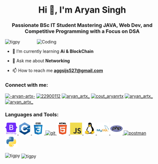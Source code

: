 <h1 align="center">Hi 👋, I'm Aryan Singh</h1>
<h3 align="center">Passionate BSc IT Student Mastering JAVA, Web Dev, and Competitive Programming with a Focus on DSA</h3>
<img align="right" alt="Coding" width="400" src="/mnt/data/d7062cf7-a60b-4305-8553-8993ef3b520e.gif">


<p align="left"> <img src="https://komarev.com/ghpvc/?username=tigpy&label=Profile%20views&color=0e75b6&style=flat" alt="tigpy" /> </p>

- 🌱 I’m currently learning **Ai & BlockChain**

- 💬 Ask me about **Networking**

- 📫 How to reach me **aggsijs527@gmail.com**

<h3 align="left">Connect with me:</h3>
<p align="left">
<a href="https://linkedin.com/in/-aryan-artx-" target="blank"><img align="center" src="https://raw.githubusercontent.com/rahuldkjain/github-profile-readme-generator/master/src/images/icons/Social/linked-in-alt.svg" alt="-aryan-artx-" height="30" width="40" /></a>
<a href="https://stackoverflow.com/users/22900112" target="blank"><img align="center" src="https://raw.githubusercontent.com/rahuldkjain/github-profile-readme-generator/master/src/images/icons/Social/stack-overflow.svg" alt="22900112" height="30" width="40" /></a>
<a href="https://instagram.com/aryan_artx_" target="blank"><img align="center" src="https://raw.githubusercontent.com/rahuldkjain/github-profile-readme-generator/master/src/images/icons/Social/instagram.svg" alt="aryan_artx_" height="30" width="40" /></a>
<a href="https://www.codechef.com/users/cout_aryanrtx" target="blank"><img align="center" src="https://cdn.jsdelivr.net/npm/simple-icons@3.1.0/icons/codechef.svg" alt="cout_aryanrtx" height="30" width="40" /></a>
<a href="https://codeforces.com/profile/aryan_artx_" target="blank"><img align="center" src="https://raw.githubusercontent.com/rahuldkjain/github-profile-readme-generator/master/src/images/icons/Social/codeforces.svg" alt="aryan_artx_" height="30" width="40" /></a>
<a href="https://www.leetcode.com/aryan_artx_" target="blank"><img align="center" src="https://raw.githubusercontent.com/rahuldkjain/github-profile-readme-generator/master/src/images/icons/Social/leet-code.svg" alt="aryan_artx_" height="30" width="40" /></a>
</p>

<h3 align="left">Languages and Tools:</h3>
<p align="left"> <a href="https://getbootstrap.com" target="_blank" rel="noreferrer"> <img src="https://raw.githubusercontent.com/devicons/devicon/master/icons/bootstrap/bootstrap-plain-wordmark.svg" alt="bootstrap" width="40" height="40"/> </a> <a href="https://www.w3schools.com/cpp/" target="_blank" rel="noreferrer"> <img src="https://raw.githubusercontent.com/devicons/devicon/master/icons/cplusplus/cplusplus-original.svg" alt="cplusplus" width="40" height="40"/> </a> <a href="https://www.w3schools.com/css/" target="_blank" rel="noreferrer"> <img src="https://raw.githubusercontent.com/devicons/devicon/master/icons/css3/css3-original-wordmark.svg" alt="css3" width="40" height="40"/> </a> <a href="https://git-scm.com/" target="_blank" rel="noreferrer"> <img src="https://www.vectorlogo.zone/logos/git-scm/git-scm-icon.svg" alt="git" width="40" height="40"/> </a> <a href="https://www.w3.org/html/" target="_blank" rel="noreferrer"> <img src="https://raw.githubusercontent.com/devicons/devicon/master/icons/html5/html5-original-wordmark.svg" alt="html5" width="40" height="40"/> </a> <a href="https://developer.mozilla.org/en-US/docs/Web/JavaScript" target="_blank" rel="noreferrer"> <img src="https://raw.githubusercontent.com/devicons/devicon/master/icons/javascript/javascript-original.svg" alt="javascript" width="40" height="40"/> </a> <a href="https://www.linux.org/" target="_blank" rel="noreferrer"> <img src="https://raw.githubusercontent.com/devicons/devicon/master/icons/linux/linux-original.svg" alt="linux" width="40" height="40"/> </a> <a href="https://www.mysql.com/" target="_blank" rel="noreferrer"> <img src="https://raw.githubusercontent.com/devicons/devicon/master/icons/mysql/mysql-original-wordmark.svg" alt="mysql" width="40" height="40"/> </a> <a href="https://www.php.net" target="_blank" rel="noreferrer"> <img src="https://raw.githubusercontent.com/devicons/devicon/master/icons/php/php-original.svg" alt="php" width="40" height="40"/> </a> <a href="https://postman.com" target="_blank" rel="noreferrer"> <img src="https://www.vectorlogo.zone/logos/getpostman/getpostman-icon.svg" alt="postman" width="40" height="40"/> </a> <a href="https://www.python.org" target="_blank" rel="noreferrer"> <img src="https://raw.githubusercontent.com/devicons/devicon/master/icons/python/python-original.svg" alt="python" width="40" height="40"/> </a> </p>

<p><img align="left" src="https://github-readme-stats.vercel.app/api/top-langs?username=tigpy&show_icons=true&locale=en&layout=compact" alt="tigpy" /></p>

<p>&nbsp;<img align="center" src="https://github-readme-stats.vercel.app/api?username=tigpy&show_icons=true&locale=en" alt="tigpy" /></p>
